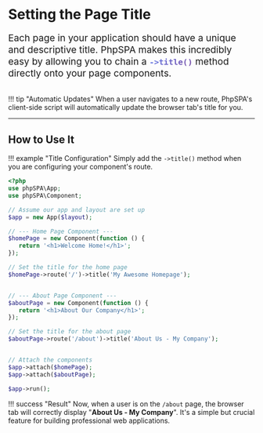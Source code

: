 # Setting the Page Title

<p style="font-size: 1.2rem; color: var(--md-default-fg-color--light); margin-bottom: 2rem;">
Each page in your application should have a unique and descriptive title. PhpSPA makes this incredibly easy by allowing you to chain a <code style="background: linear-gradient(135deg, #667eea 0%, #764ba2 100%); -webkit-background-clip: text; -webkit-text-fill-color: transparent; font-weight: 600;">->title()</code> method directly onto your page components.
</p>

!!! tip "Automatic Updates"
    When a user navigates to a new route, PhpSPA's client-side script will automatically update the browser tab's title for you.

---

## How to Use It

!!! example "Title Configuration"
    Simply add the `->title()` method when you are configuring your component's route.

```php
<?php
use phpSPA\App;
use phpSPA\Component;

// Assume our app and layout are set up
$app = new App($layout);

// --- Home Page Component ---
$homePage = new Component(function () {
   return '<h1>Welcome Home!</h1>';
});

// Set the title for the home page
$homePage->route('/')->title('My Awesome Homepage');


// --- About Page Component ---
$aboutPage = new Component(function () {
   return '<h1>About Our Company</h1>';
});

// Set the title for the about page
$aboutPage->route('/about')->title('About Us - My Company');


// Attach the components
$app->attach($homePage);
$app->attach($aboutPage);

$app->run();
```

!!! success "Result"
    Now, when a user is on the `/about` page, the browser tab will correctly display "**About Us - My Company**". It's a simple but crucial feature for building professional web applications.
